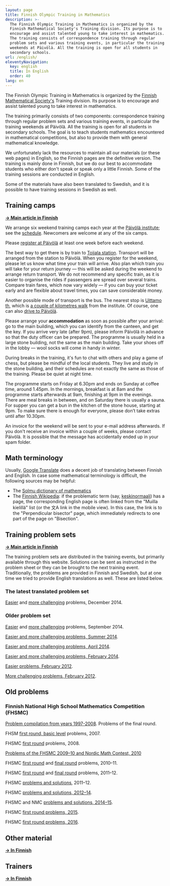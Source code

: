 ```yaml
---
layout: page
title: Finnish Olympic Training in Mathematics
description: >-
  The Finnish Olympic Training in Mathematics is organized by the
  Finnish Mathematical Society's Training division. Its purpose is to
  encourage and assist talented young to take interest in mathematics.
  The training consists of correspondence training through regular
  problem sets and various training events, in particular the training
  weekends at Päivölä. All the training is open for all students in
  secondary schools.
url: /english/
eleventyNavigation:
  key: english
  title: In English
  order: 40
lang: en
---
```

The Finnish Olympic Training in Mathematics is organized by the
[Finnish Mathematical Society's](http://www.matemaattinenyhdistys.fi)
Training division. Its purpose is to encourage and assist talented young to
take interest in mathematics.

The training primarily consists of two components: correspondence
training through regular problem sets and various training events, in
particular the training weekends at Päivölä. All the training is open
for all students in secondary schools. The goal is to teach students
mathematics encountered in mathematical competitions, but also to
provide them with general mathematical knowledge.

We unfortunately lack the resources to maintain all our materials
(or these web pages) in English, so the Finnish pages are the
definitive version. 
The training is mainly done in Finnish, but we do our best to
accommodate students who either don't speak or speak only a little
Finnish. Some of the training sessions are conducted in English.

Some of the materials have also been translated to Swedish, and it is
possible to have training sessions in Swedish as well.

## Training camps

[**→ Main article in Finnish**](/kaytanto/)

We arrange six weekend training camps each year
at the [Päivölä institute](https://www.paivola.fi);
see the [schedule](/aikataulu/). Newcomers are welcome at any of the six camps.

Please [register at Päivölä](https://www.paivola.fi/fi/matematiikkakilpailuvalmennukseen-ilmoittautuminen/) 
at least one week before each weekend.

The best way to get there is by train to [Toijala
station](https://www.vr.fi/rautatieasemat-ja-reitit/toijala).
Transport will be arranged from the station to Päivölä.
When you register for the weekend, please let us know what time your train will
arrive. Also plan which train you will take for your return journey — this will be asked during the
weekend to arrange return transport. We do not recommend any specific train, as it is easier to
organise the rides if passengers are spread over several trains. Compare train fares, which now vary
widely — if you can buy your ticket early and are flexible about travel times, you can save
considerable money.

Another possible mode of transport is the bus. The nearest stop is [Uittamo th](https://www.openstreetmap.org/node/460305725),
which is
[a couple of kilometres walk](https://share.trailmap.fi/route_11480) 
from the institute. 
Of course, one can also [drive to Päivölä](https://www.paivola.fi/fi/yhteystiedot/saapumisohjeet/).

Please arrange your **accommodation** as soon as possible after your arrival: go to the main building,
which you can identify from the canteen, and get the key. If you arrive very late (after 9pm), please
inform Päivölä in advance so that the duty officer can be prepared. The programme is usually held in
a large stone building, not the same as the main building. Take your shoes off in the lobby — wool
socks will come in handy in winter.

During breaks in the training, it's fun to chat with others and play a game of chess, but please be
mindful of the local students. They live and study in the stone building, and their schedules are
not exactly the same as those of the training. Please be quiet at night time.

The programme starts on Friday at 6.30pm and ends on Sunday at coffee time, around 1.45pm. In the
mornings, breakfast is at 8am and the programme starts afterwards at 9am, finishing at 9pm in the
evenings. There are meal breaks in between, and on Saturday there is usually a sauna. For supper you
can get a bun in the kitchen of the stone house, starting at 9pm. To make sure there is enough for
everyone, please don’t take extras until after 10.30pm.

An invoice for the weekend will be sent to your e-mail address afterwards. If you don't receive an
invoice within a couple of weeks, please contact Päivölä. It is possible that the message has 
accidentally ended up in your spam folder.


## Math terminology

Usually, [Google Translate](https://translate.google.com/) does a
decent job of translating between Finnish and English. In case some
mathematical terminology is difficult, the following sources may be
helpful:

* The [Solmu dictionary of mathematics](https://matematiikkalehtisolmu.fi/sanakirja/a.html)
* The [Finnish Wikipedia](https://fi.wikipedia.org):
  if the problematic term (say, [keskinormaali](https://fi.wikipedia.org/wiki/Keskinormaali))
  has a page, the corresponding English page is often linked from the "Muilla kielillä" list
  (or the 文A link in the mobile view). In this case, the link is to the "Perpendicular bisector"
  page, which immediately redirects to one part of the page on "Bisection".


## Training problem sets

[**→ Main article in Finnish**](/valmennus/) 

The training problem sets are distributed in the training events, but
primarily available through this website. Solutions can be sent as
instructed in the problem sheet or they can be brought to the next
training event. Traditionally, the problems are provided in
Finnish and Swedish, but at one time we tried to provide
English translations as well. These are listed below.

### The latest translated problem set

[Easier](/valmennus/2014/vt2014_11he_eng.pdf) and
[more challenging](/valmennus/2014/vt2014_11va_eng.pdf) problems, December 2014.

### Older problem set

[Easier](/valmennus/2014/vt2014_9he_en.pdf) and
[more challenging](/valmennus/2014/vt2014_9va_en.pdf) problems, September 2014.

[Easier and more challenging problems, Summer 2014](/valmennus/2014/vt2014_6_en.pdf).

[Easier and more challenging problems, April 2014](/valmennus/2014/vt2014_4_en.pdf).

[Easier and more challenging problems, February 2014](/valmennus/2014/vt2014_2_en.pdf).

[Easier problems, February 2012](/valmennus/2012/helpot_02_2012eng.pdf).

[More challenging problems, February 2012](/valmennus/2012/vaikeat_02_2012eng.pdf).

## Old problems

### Finnish National High School Mathematics Competition (FHSMC)

[Problem compilation from years 1997-2008](/kirjallisuus/fhsmc.pdf). Problems of the final round.

FHSM [first round, basic level](/valmennus/English/ps07eng.pdf) problems, 2007.

FHSMC [first round](/valmennus/English/2008alkueng.pdf) problems, 2008.

[Problems of the FHSMC 2009–10 and Nordic Math Contest, 2010](/valmennus/English/MAOL2009_10.pdf)

FHSMC [first round](/valmennus/English/alku2010eng.pdf) and
[final round](/valmennus/English/loppu2011eng.pdf) problems, 2010–11.

FHSMC [first round](/valmennus/English/alku2011eng.pdf) and
[final round](/valmennus/English/loppu2012eng.pdf) problems, 2011–12.

FHSMC [problems and solutions](/valmennus/English/maolkilp2011_12eng.pdf), 2011–12.

FHSMC [problems and solutions, 2012–14](/valmennus/English/maolkilp2012_14eng.pdf).

FHSMC  and NMC [problems and solutions, 2014–15](/valmennus/English/maol2014_15engl.pdf).

FHSMC [first round problems, 2015](/valmennus/English/alku2015eng.pdf).

FHSMC [first round problems, 2016](/valmennus/English/alkuk2016_eng.pdf).

## Other material

[**→ In Finnish**](/aiheet/)

## Trainers

[**→ In Finnish**](/valmentajat/)
